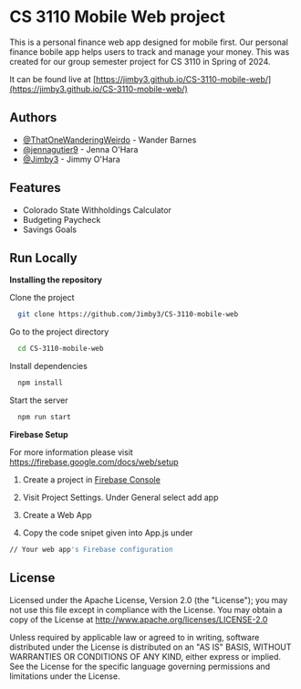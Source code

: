 
# CS 3110 Mobile Web project

This is a personal finance web app designed for mobile first. Our personal finance bobile app helps users to track and manage your money. This was created for our group semester project for CS 3110 in Spring of 2024. 

It can be found live at [https://jimby3.github.io/CS-3110-mobile-web/](https://jimby3.github.io/CS-3110-mobile-web/)


## Authors

- [@ThatOneWanderingWeirdo](https://github.com/ThatOneWanderingWeirdo) - Wander Barnes
- [@jennagutier9](https://github.com/jennagutier9) - Jenna O'Hara
- [@Jimby3](https://github.com/Jimby3) - Jimmy O'Hara

## Features

- Colorado State Withholdings Calculator
- Budgeting Paycheck
- Savings Goals


## Run Locally

**Installing the repository**

Clone the project

```bash
  git clone https://github.com/Jimby3/CS-3110-mobile-web
```

Go to the project directory

```bash
  cd CS-3110-mobile-web
```

Install dependencies

```bash
  npm install
```

Start the server

```bash
  npm run start
```

**Firebase Setup**

For more information please visit https://firebase.google.com/docs/web/setup

  1. Create a project in [Firebase Console](https://console.firebase.google.com)

  2. Visit Project Settings. Under General select add app

  3. Create a Web App

  4. Copy the code snipet given into App.js under 
  ```bash
  // Your web app's Firebase configuration
  ```
## License

Licensed under the Apache License, Version 2.0 (the "License"); you may not use this file except in compliance with the License. You may obtain a copy of the License at http://www.apache.org/licenses/LICENSE-2.0

Unless required by applicable law or agreed to in writing, software distributed under the License is distributed on an "AS IS" BASIS, WITHOUT WARRANTIES OR CONDITIONS OF ANY KIND, either express or implied. See the License for the specific language governing permissions and limitations under the License.
